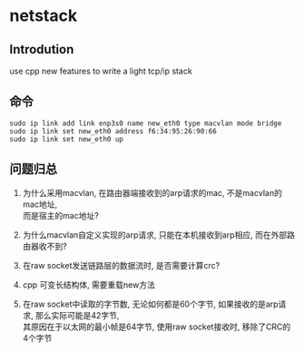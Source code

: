 # netstack

## Introdution

use cpp new features to write a light tcp/ip stack

## 命令

``` shell
sudo ip link add link enp3s0 name new_eth0 type macvlan mode bridge
sudo ip link set new_eth0 address f6:34:95:26:90:66
sudo ip link set new_eth0 up
```

## 问题归总

1. 为什么采用macvlan, 在路由器端接收到的arp请求的mac, 不是macvlan的mac地址,  
而是宿主的mac地址?  

2. 为什么macvlan自定义实现的arp请求, 只能在本机接收到arp相应, 而在外部路由器收不到?  

3. 在raw socket发送链路层的数据流时, 是否需要计算crc?  

4. cpp 可变长结构体, 需要重载new方法

5. 在raw socket中读取的字节数, 无论如何都是60个字节, 如果接收的是arp请求, 那么实际可能是42字节,  
其原因在于以太网的最小帧是64字节, 使用raw socket接收时, 移除了CRC的4个字节
